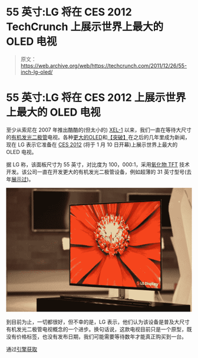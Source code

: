 # 55 英寸:LG 将在 CES 2012 TechCrunch 上展示世界上最大的 OLED 电视

> 原文：<https://web.archive.org/web/https://techcrunch.com/2011/12/26/55-inch-lg-oled/>

# 55 英寸:LG 将在 CES 2012 上展示世界上最大的 OLED 电视

至少从索尼在 2007 年推出酷酷的(但太小的) [XEL-1](https://web.archive.org/web/20221003114334/https://beta.techcrunch.com/tag/xel-1/) 以来，我们一直在等待大尺寸的[有机发光二极管](https://web.archive.org/web/20221003114334/https://beta.techcrunch.com/tag/oled)电视。各种[更大的](https://web.archive.org/web/20221003114334/https://beta.techcrunch.com/2011/10/04/ceatec-2011-mitsubishi-showcases-semispherical-display-2-7m-diameter/)[OLED](https://web.archive.org/web/20221003114334/https://beta.techcrunch.com/2011/04/12/sonys-outs-two-new-oled-monitors/)和[【突破】](https://web.archive.org/web/20221003114334/https://beta.techcrunch.com/2011/11/21/sumitomo-chemical-reports-breakthrough-in-large-sized-oled-tv-mass-production/)在之后的几年里成为新闻，现在 LG 表示它准备在 [CES 2012](https://web.archive.org/web/20221003114334/http://www.cesweb.org/) (将于 1 月 10 日开幕)上展示世界上最大的 OLED 电视。

据 LG 称，该面板尺寸为 55 英寸，对比度为 100，000:1，采用[氧化物 TFT](https://web.archive.org/web/20221003114334/http://en.wikipedia.org/wiki/Oxide_thin_film_transistor) 技术开发。该公司一直在开发更大的有机发光二极管设备，例如超薄的 31 英寸型号(去年[展示过](https://web.archive.org/web/20221003114334/https://beta.techcrunch.com/2010/09/02/exciting-video-lgs-oled-tv-is-the-thinnest-in-the-world/))。

[![](img/698d99dd51f9635918d534b9d2fdc825.png "oled lg 55")](https://web.archive.org/web/20221003114334/https://beta.techcrunch.com/wp-content/uploads/2011/12/oled-lg-55.jpg)

到目前为止，一切都很好，但不幸的是，LG 表示，他们认为该设备是普及大尺寸有机发光二极管电视概念的一个进步。换句话说，这款电视目前只是一个原型，既没有价格标签，也没有发布日期，我们可能需要等待数年才能真正购买到一台。

通过[引擎获取](https://web.archive.org/web/20221003114334/http://www.engadget.com/2011/12/25/lgs-55-inch-worlds-largest-oled-hdtv-panel-is-official-comi/#continued)